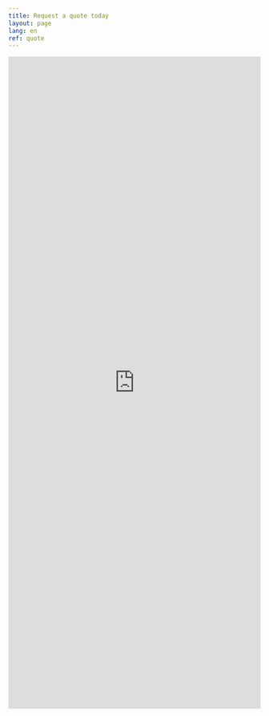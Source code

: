 ```yaml
---
title: Request a quote today
layout: page
lang: en
ref: quote
---
```


<iframe src="https://docs.google.com/forms/d/e/1FAIpQLSd1vzqqjHFHnShjhaNbJ6vaa-z7yejbg9qIeHGn2OXyREzdZg/viewform?embedded=true" width="100%" height="1300px" frameborder="0" marginheight="0" marginwidth="0">Loading...</iframe>
